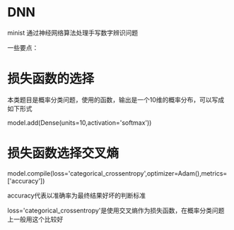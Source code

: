 # DNN
minist
通过神经网络算法处理手写数字辨识问题

一些要点：
# 损失函数的选择

本类题目是概率分类问题，使用的函数，输出是一个10维的概率分布，可以写成如下形式

 model.add(Dense(units=10,activation='softmax'))
# 损失函数选择交叉熵
model.compile(loss='categorical_crossentropy',optimizer=Adam(),metrics=['accuracy'])

accuracy代表以准确率为最终结果好坏的判断标准

loss='categorical_crossentropy'是使用交叉熵作为损失函数，在概率分类问题上一般用这个比较好
